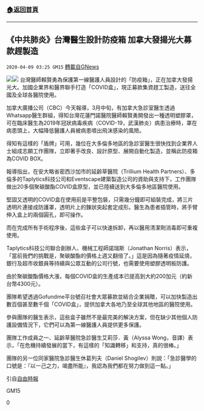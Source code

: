 ###  [:house:返回首頁](https://github.com/ourhimalayas/txt)
---

## 《中共肺炎》台灣醫生設計防疫箱 加拿大發揚光大募款趕製造
`2020-04-09 03:25 GM15` [轉載自GNews](https://gnews.org/zh-hant/166871/)

![](https://s3.amazonaws.com/gnews-media-offload/wp-content/uploads/2020/04/09032136/20200402-090645_U5965_M602927_790c.jpg)![](https://s3.amazonaws.com/gnews-media-offload/wp-content/uploads/2020/04/09032148/1152x768_20200401000125.jpg)
台灣醫師賴賢勇為保護第一線醫護人員設計的「防疫箱」，正在加拿大發揚光大。加國企業界和醫界聯手打造「COVID盒」，現正募款集資趕工製造，送往全國及全球各醫院使用。

加拿大廣播公司（CBC）今天報導，3月中旬，有加拿大急診室醫生透過Whatsapp醫生群組，得知台灣花蓮門諾醫院醫師賴賢勇開發出一種透明塑膠罩，可在臨床醫生為2019年冠狀病毒疾病（COVID-19，武漢肺炎）病患治療時，罩在病患頭上，大幅降低醫護人員被病患噴出飛沫感染的風險。

得知有這樣的「盾牌」可用，幾位在大多倫多地區的急診室醫生很快找到企業界人士組成志願工作團隊，立即著手改良、設計原型、展開自動化製造，並稱此防疫箱為COVID BOX。

報導指出，在安大略省密西沙加市的延齡草醫院（Trillium Health Partners）、多倫多的Taplytics科技公司和Eventscape建築製造公司的資助與支持下，工作團隊做出20多個聚碳酸酯COVID盒原型，並已陸續送到大多倫多地區醫院使用。

堅固又透明的COVID盒在使用前是平整包裝，只需幾分鐘即可組裝完成，將三片透明片連接成防護罩，透明片上的鍊狀突起套定成形。醫生為患者插管時，將手臂伸入盒上的兩個圓孔，即可操作。

而在完成所有手術程序後，這些盒子可以快速拆卸，再以醫用清潔劑消毒即可重複使用。

Taplytics科技公司聯合創辦人、機械工程師諾瑞斯（Jonathan Norris）表示，「當前我們的挑戰是，聚碳酸酯的價格上週又翻倍了。」這是因為隨著疫情延燒，銀行及超市收銀員等持續與公眾互動的公司行號，也需要使用塑膠透明板防護。

由於聚碳酸酯價格大漲，每個COVID盒的生產成本已提高到大約200加元（約新台幣4300元）。

團隊希望透過Gofundme平台號召社會大眾募款並結合企業捐贈，可以加快製造出數百個甚至數千個「COVID盒」，提供加拿大各地乃至全球其他地區的醫院使用。

參與團隊的醫生表示，這些盒子雖然不是最完美的解決方案，但在缺少其他個人防護設備情況下，它們可以為第一線醫護人員提供更多保護。

團隊工作成員之一、延齡草醫院急診醫生艾莉莎．黃（Alyssa Wong，音譯）表示，「在危機持續發展的當下，有這樣的「知識轉移」和支持，真的很棒。」

團隊的另一位同家醫院急診醫生休葛列夫（Daniel Shogilev）則說：「急診醫學的口號是：『以一己之力，竭盡所能』，我認為我們都在努力做到這一點。」

引自[自由時報](https://news.ltn.com.tw/news/world/breakingnews/3127741)

GM15

0
